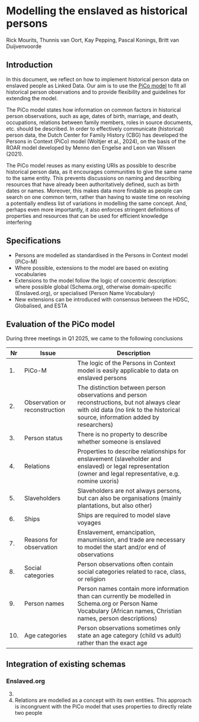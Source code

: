 # Modelling the enslaved as historical persons

Rick Mourits, Thunnis van Oort, Kay Pepping, Pascal Konings, Britt van Duijvenvoorde

## Introduction

In this document, we reflect on how to implement historical person data on enslaved people as Linked Data. Our aim is to use the [PiCo model](https://www.personsincontext.org) to fit all historical person observations  and to provide flexibility and guidelines for extending the model.

The PiCo model states how information on common factors in historical person observations, such as age, dates of birth, marriage, and death, occupations, relations between family members, roles in source documents, etc. should be described. In order to effectively communicate (historical) person data, the Dutch Center for Family History (CBG) has developed the Persons in Context (PiCo) model (Woltjer et al., 2024), on the basis of the ROAR model developed by Menno den Engelse and Leon van Wissen (2021). 

The PiCo model reuses as many existing URIs as possible to describe historical person data, as it encourages communities to give the same name to the same entity. This prevents discussions on naming and describing resources that have already been authoritatively defined, such as birth dates or names. Moreover, this makes data more findable as people can search on one common term, rather than having to waste time on resolving a potentially endless list of variations in modelling the same concept. And, perhaps even more importantly, it also enforces stringent definitions of properties and resources that can be used for efficient knowledge interfering

## Specifications
- Persons are modelled as standardised in the Persons in Context model (PiCo-M)
- Where possible, extensions to the model are based on existing vocabularies
- Extensions to the model follow the logic of concentric description: where possible global (Schema.org), otherwise domain-specific (Enslaved.org), or specialised (Person Name Vocabulary)
- New extensions can be introduced with consensus between the HDSC, Globalised, and ESTA

## Evaluation of the PiCo model
During three meetings in Q1 2025, we came to the following conclusions


| Nr | Issue | Description	  | 
|----|-------|----------------|
| 1. | PiCo-M | The logic of the Persons in Context model is easily applicable to data on enslaved persons |
| 2. | Observation or reconstruction | The distinction between person observations and person reconstructions, but not always clear with old data (no link to the historical source, information added by researchers) |
| 3. | Person status | There is no property to describe whether someone is enslaved |
| 4. | Relations | Properties to describe relationships for enslavement (slaveholder and enslaved) or legal representation (owner and legal representative, e.g. nomine uxoris) |
| 5. | Slaveholders | Slaveholders are not always persons, but can also be organisations (mainly plantations, but also other) |
| 6. | Ships | Ships are required to model slave voyages |
| 7. | Reasons for observation | Enslavement, emancipation, manumission, and trade are necessary to model the start and/or end of observations |
| 8. | Social categories | Person observations often contain social categories related to race, class, or religion |
| 9. | Person names | Person names contain more information than can currently be modelled in Schema.org or Person Name Vocabulary (African names, Christian names, person descriptions) |
| 10. | Age categories | Person observations sometimes only state an age category (child vs adult) rather than the exact age |

## Integration of existing schemas

### Enslaved.org
3. 
4. Relations are modelled as a concept with its own entities. This approach is incongruent with the PiCo model that uses properties to directly relate two people
